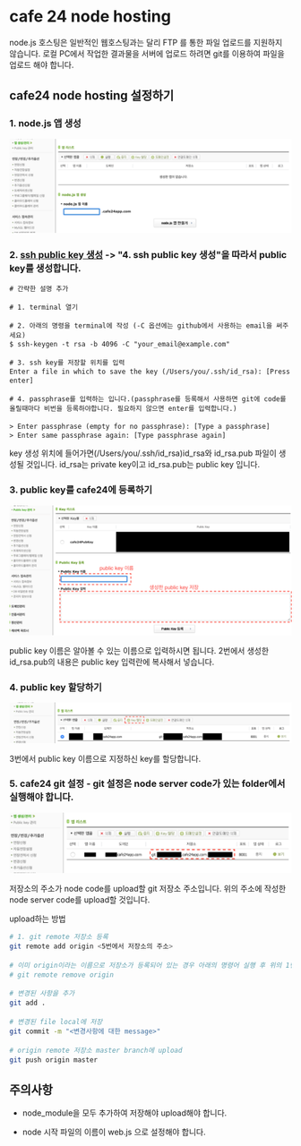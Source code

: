 # cafe 24 node hosting

node.js 호스팅은 일반적인 웹호스팅과는 달리 FTP 를 통한 파일 업로드를 지원하지 않습니다. 로컬 PC에서 작업한 결과물을 서버에 업로드 하려면 git를 이용하여 파일을 업로드 해야 합니다.

## cafe24 node hosting 설정하기

### 1. node.js 앱 생성

![image1](../images/image1.png)

### 2. [ssh public key 생성](https://help.cafe24.com/cs/cs_manual_view.php?idx=46&page=1&categoryIdx=509&s_key=&s_value=&man_no=1) -> "4. ssh public key 생성"을 따라서 public key를 생성합니다. 

```
# 간략한 설명 추가 

# 1. terminal 열기

# 2. 아래의 명령을 terminal에 작성 (-C 옵션에는 github에서 사용하는 email을 써주세요)
$ ssh-keygen -t rsa -b 4096 -C "your_email@example.com"

# 3. ssh key를 저장할 위치를 입력
Enter a file in which to save the key (/Users/you/.ssh/id_rsa): [Press enter]

# 4. passphrase를 입력하는 입니다.(passphrase를 등록해서 사용하면 git에 code를 올릴때마다 비번을 등록하야합니다. 필요하지 않으면 enter를 입력합니다.)

> Enter passphrase (empty for no passphrase): [Type a passphrase]
> Enter same passphrase again: [Type passphrase again]
```

key 생성 위치에 들어가면(/Users/you/.ssh/id_rsa)id_rsa와 id_rsa.pub 파일이 생성될 것입니다. id_rsa는 private key이고 id_rsa.pub는 public key 입니다.

### 3. public key를 cafe24에 등록하기

![image3](../images/image3.png)

public key 이름은 알아볼 수 있는 이름으로 입력하시면 됩니다.
2번에서 생성한 id_rsa.pub의 내용은 public key 입력란에 복사해서 넣습니다.

### 4. public key 할당하기

![image4](../images/image4.png)

3번에서 public key 이름으로 지정하신 key를 할당합니다.

### 5. cafe24 git 설정 - git 설정은 node server code가 있는 folder에서 실행해야 합니다. 

![image2](../images/image2.png)

저장소의 주소가 node code를 upload할 git 저장소 주소입니다.
위의 주소에 작성한 node server code를 upload할 것입니다.

upload하는 방법

```bash
# 1. git remote 저장소 등록
git remote add origin <5번에서 저장소의 주소>

# 이미 origin이라는 이름으로 저장소가 등록되어 있는 경우 아래의 명령어 실행 후 위의 1번 다시 실행
# git remote remove origin

# 변경된 사항을 추가
git add .

# 변경된 file local에 저장
git commit -m "<변경사항에 대한 message>"

# origin remote 저장소 master branch에 upload
git push origin master
```

## 주의사항

- node_module을 모두 추가하여 저장해야 upload해야 합니다.

- node 시작 파일의 이름이 web.js 으로 설정해야 합니다.
